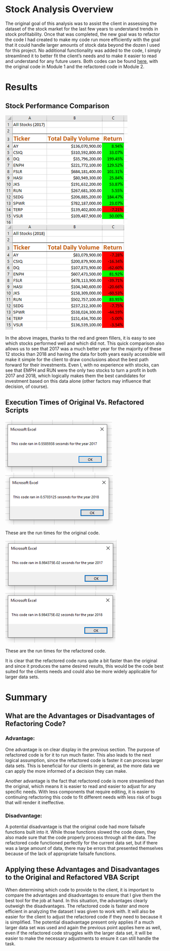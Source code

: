 # Stock Analysis Overview

The original goal of this analysis was to assist the client in assessing the dataset of the stock market for the last few years to understand trends in stock profitability. Once that was completed, the new goal was to refactor the code I had created to make my code run more efficiently with the goal that it could handle larger amounts of stock data beyond the dozen I used for this project. No additional functionality was added to the code, I simply streamlined it to better fit the client’s needs and to make it easier to read and understand for any future users. Both codes can be found [here](https://github.com/mlostritto/stock-analysis/blob/498e96cd041f87316a9d89615d8b78b76966f43e/VBA_Challenge.xlsm), with the original code in Module 1 and the refactored code in Module 2.  

# Results

## Stock Performance Comparison

![Stocks 2017](https://github.com/mlostritto/stock-analysis/blob/498e96cd041f87316a9d89615d8b78b76966f43e/Resources/VBA_Challenge_Stocks_2017.PNG)
![Stocks 2018](https://github.com/mlostritto/stock-analysis/blob/498e96cd041f87316a9d89615d8b78b76966f43e/Resources/VBA_Challenge_Stocks_2018.PNG)

In the above images, thanks to the red and green fillers, it is easy to see which stocks performed well and which did not. This quick comparison also allows us to see that 2017 was a much better year for the majority of these 12 stocks than 2018 and having the data for both years easily accessible will make it simple for the client to draw conclusions about the best path forward for their investments. Even I, with no experience with stocks, can see that EMPH and RUN were the only two stocks to turn a profit in both 2017 and 2018, which logically makes them the best candidates for investment based on this data alone (other factors may influence that decision, of course). 

## Execution Times of Original Vs. Refactored Scripts

![Execution time original code 2017](https://github.com/mlostritto/stock-analysis/blob/498e96cd041f87316a9d89615d8b78b76966f43e/Resources/VBA_Challenge_2017_Originalcode.PNG)
![Execution time original code 2018](https://github.com/mlostritto/stock-analysis/blob/498e96cd041f87316a9d89615d8b78b76966f43e/Resources/VBA_Challenge_2018_Originalcode.PNG)

These are the run times for the original code. 

![Execution time refactored code 2017](https://github.com/mlostritto/stock-analysis/blob/498e96cd041f87316a9d89615d8b78b76966f43e/Resources/VBA_Challenge_2017_Refactored.PNG)
![Execution time refactored code 2018](https://github.com/mlostritto/stock-analysis/blob/498e96cd041f87316a9d89615d8b78b76966f43e/Resources/VBA_Challenge_2018_Refactored.PNG)

These are the run times for the refactored code. 

It is clear that the refactored code runs quite a bit faster than the original and since it produces the same desired results, this would be the code best suited for the clients needs and could also be more widely applicable for larger data sets. 

# Summary

## What are the Advantages or Disadvantages of Refactoring Code? 

### Advantage:
One advantage is on clear display in the previous section. The purpose of refactored code is for it to run much faster. This also leads to the next logical assumption, since the refactored code is faster it can process larger data sets. This is beneficial for our clients in general, as the more data we can apply the more informed of a decision they can make. 

Another advantage is the fact that refactored code is more streamlined than the original, which means it is easier to read and easier to adjust for any specific needs. With less components that require editing, it is easier to continuing refactoring this code to fit different needs with less risk of bugs that will render it ineffective. 

### Disadvantage:
A potential disadvantage is that the original code had more failsafe functions built into it. While those functions slowed the code down, they also made sure that the code properly process through all the data. The refactored code functioned perfectly for the current data set, but if there was a large amount of data, there may be errors that presented themselves because of the lack of appropriate failsafe functions. 

## Applying these Advantages and Disadvantages to the Original and Refactored VBA Script
When determining which code to provide to the client, it is important to compare the advantages and disadvantages to ensure that I give them the best tool for the job at hand. In this situation, the advantages clearly outweigh the disadvantages. The refactored code is faster and more efficient in analyzing the dataset I was given to work with. It will also be easier for the client to adjust the refactored code if they need to because it is simplified. The potential disadvantage present only applies if a much larger data set was used and again the previous point applies here as well, even if the refactored code struggles with the larger data set, it will be easier to make the necessary adjustments to ensure it can still handle the task. 
